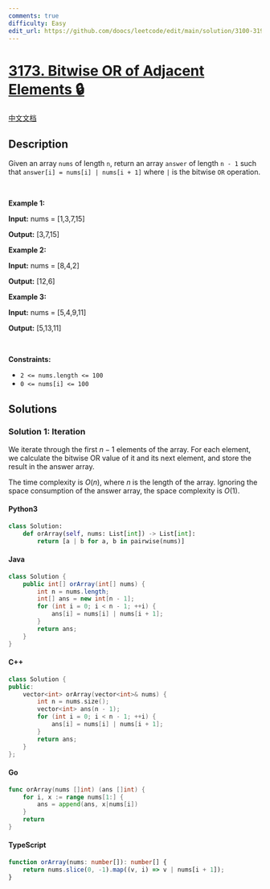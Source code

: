 ```yaml
---
comments: true
difficulty: Easy
edit_url: https://github.com/doocs/leetcode/edit/main/solution/3100-3199/3173.Bitwise%20OR%20of%20Adjacent%20Elements/README_EN.md
---
```


<!-- problem:start -->

# [3173. Bitwise OR of Adjacent Elements 🔒](https://leetcode.com/problems/bitwise-or-of-adjacent-elements)

[中文文档](/solution/3100-3199/3173.Bitwise%20OR%20of%20Adjacent%20Elements/README.md)

## Description

<!-- description:start -->

<p>Given an array <code>nums</code> of length <code>n</code>, return an array <code>answer</code> of length <code>n - 1</code> such that <code>answer[i] = nums[i] | nums[i + 1]</code> where <code>|</code> is the bitwise <code>OR</code> operation.</p>

<p>&nbsp;</p>
<p><strong class="example">Example 1:</strong></p>

<div class="example-block">
<p><strong>Input:</strong> <span class="example-io">nums = [1,3,7,15]</span></p>

<p><strong>Output:</strong> <span class="example-io">[3,7,15]</span></p>
</div>

<p><strong class="example">Example 2:</strong></p>

<div class="example-block">
<p><strong>Input:</strong> <span class="example-io">nums = [8,4,2]</span></p>

<p><strong>Output:</strong> <span class="example-io">[12,6]</span></p>
</div>

<p><strong class="example">Example 3:</strong></p>

<div class="example-block">
<p><strong>Input:</strong> <span class="example-io">nums = [5,4,9,11]</span></p>

<p><strong>Output:</strong> <span class="example-io">[5,13,11]</span></p>
</div>

<p>&nbsp;</p>
<p><strong>Constraints:</strong></p>

<ul>
	<li><code>2 &lt;= nums.length &lt;= 100</code></li>
	<li><code>0 &lt;= nums[i]&nbsp;&lt;= 100</code></li>
</ul>

<!-- description:end -->

## Solutions

<!-- solution:start -->

### Solution 1: Iteration

We iterate through the first $n - 1$ elements of the array. For each element, we calculate the bitwise OR value of it and its next element, and store the result in the answer array.

The time complexity is $O(n)$, where $n$ is the length of the array. Ignoring the space consumption of the answer array, the space complexity is $O(1)$.

<!-- tabs:start -->

#### Python3

```python
class Solution:
    def orArray(self, nums: List[int]) -> List[int]:
        return [a | b for a, b in pairwise(nums)]
```

#### Java

```java
class Solution {
    public int[] orArray(int[] nums) {
        int n = nums.length;
        int[] ans = new int[n - 1];
        for (int i = 0; i < n - 1; ++i) {
            ans[i] = nums[i] | nums[i + 1];
        }
        return ans;
    }
}
```

#### C++

```cpp
class Solution {
public:
    vector<int> orArray(vector<int>& nums) {
        int n = nums.size();
        vector<int> ans(n - 1);
        for (int i = 0; i < n - 1; ++i) {
            ans[i] = nums[i] | nums[i + 1];
        }
        return ans;
    }
};
```

#### Go

```go
func orArray(nums []int) (ans []int) {
	for i, x := range nums[1:] {
		ans = append(ans, x|nums[i])
	}
	return
}
```

#### TypeScript

```ts
function orArray(nums: number[]): number[] {
    return nums.slice(0, -1).map((v, i) => v | nums[i + 1]);
}
```

<!-- tabs:end -->

<!-- solution:end -->

<!-- problem:end -->
